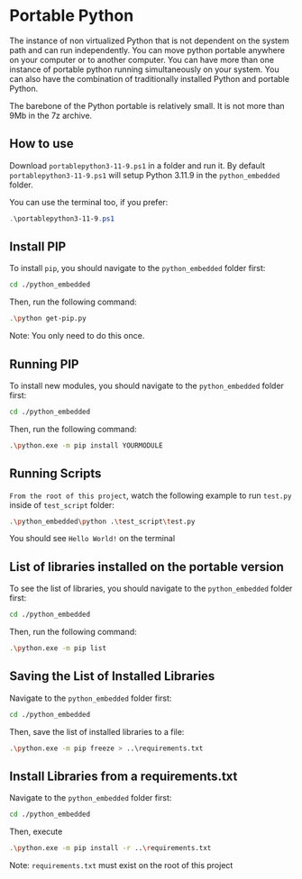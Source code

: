 # Portable Python

The instance of non virtualized Python that is not dependent on the system path and can run independently. You can move python portable anywhere on your computer or to another computer. You can have more than one instance of portable python running simultaneously on your system. You can also have the combination of traditionally installed Python and portable Python.

The barebone of the Python portable is relatively small. It is not more than 9Mb in the 7z archive.

## How to use

Download ``portablepython3-11-9.ps1`` in a folder and run it. By default ``portablepython3-11-9.ps1`` will setup Python 3.11.9 in the ``python_embedded`` folder.

You can use the terminal too, if you prefer:

```powershell
.\portablepython3-11-9.ps1
```

## Install PIP

To install ``pip``, you should navigate to the ``python_embedded`` folder first:

```bash
cd ./python_embedded
```

Then, run the following command:

```bash
.\python get-pip.py
```

Note: You only need to do this once.

## Running PIP

To install new modules, you should navigate to the ``python_embedded`` folder first:

```bash
cd ./python_embedded
```

Then, run the following command:

```bash
.\python.exe -m pip install YOURMODULE
```


## Running Scripts

``From the root of this project``, watch the following example to run ``test.py`` inside of ``test_script`` folder:

```bash
.\python_embedded\python .\test_script\test.py
```

You should see `Hello World!` on the terminal


## List of libraries installed on the portable version

To see the list of libraries, you should navigate to the ``python_embedded`` folder first:

```bash
cd ./python_embedded
```

Then, run the following command:

```bash
.\python.exe -m pip list
```

## Saving the List of Installed Libraries

Navigate to the ``python_embedded`` folder first:

```bash
cd ./python_embedded
```

Then, save the list of installed libraries to a file:

```bash
.\python.exe -m pip freeze > ..\requirements.txt
```

## Install Libraries from a requirements.txt

Navigate to the ``python_embedded`` folder first:

```bash
cd ./python_embedded
```

Then, execute

```bash
.\python.exe -m pip install -r ..\requirements.txt
```

Note: `requirements.txt` must exist on the root of this project
